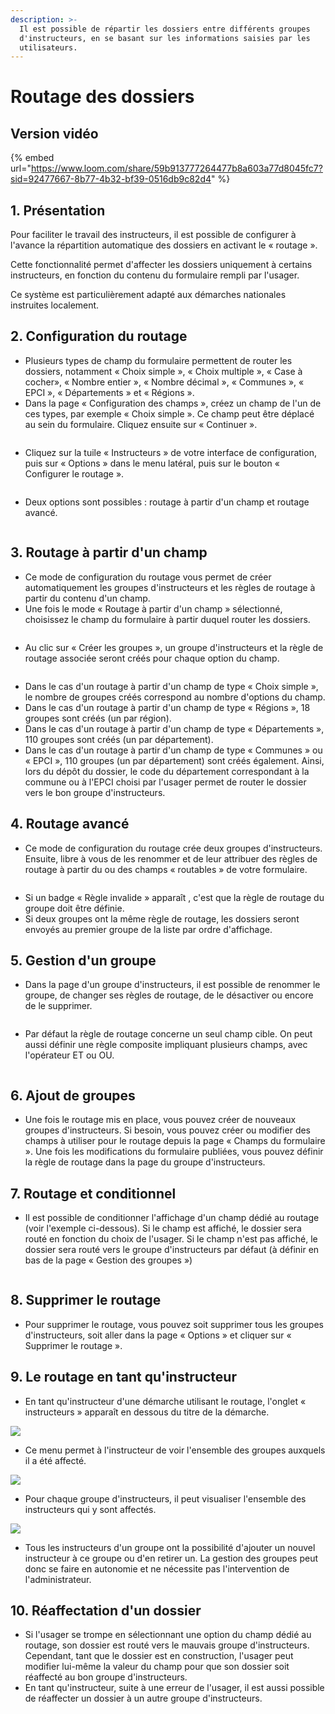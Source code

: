 ```yaml
---
description: >-
  Il est possible de répartir les dossiers entre différents groupes
  d'instructeurs, en se basant sur les informations saisies par les
  utilisateurs.
---
```


# Routage des dossiers

## Version vidéo

{% embed url="https://www.loom.com/share/59b913777264477b8a603a77d8045fc7?sid=92477667-8b77-4b32-bf39-0516db9c82d4" %}

## 1. **Présentation**&#x20;

Pour faciliter le travail des instructeurs, il est possible de configurer à l'avance la répartition automatique des dossiers en activant le « routage ».

Cette fonctionnalité permet d'affecter les dossiers uniquement à certains instructeurs, en fonction du contenu du formulaire rempli par l'usager.

Ce système est particulièrement adapté aux démarches nationales instruites localement.

## **2. Configuration du routage**&#x20;

* Plusieurs types de champ du formulaire permettent de router les dossiers, notamment « Choix simple », « Choix multiple », « Case à  cocher»,  « Nombre entier »,  « Nombre décimal », « Communes »,  « EPCI », « Départements » et « Régions ».
* Dans la page « Configuration des champs », créez un champ de l'un de ces types, par exemple « Choix simple ». Ce champ peut être déplacé au sein du formulaire. Cliquez ensuite sur « Continuer ».

<figure><img src="../.gitbook/assets/Screenshot from 2023-09-21 10-56-17.png" alt=""><figcaption></figcaption></figure>

* Cliquez sur la tuile « Instructeurs » de votre interface de configuration, puis sur « Options » dans le menu latéral, puis sur le bouton « Configurer le routage ».

<figure><img src="../.gitbook/assets/Screenshot from 2023-09-21 10-58-03.png" alt=""><figcaption></figcaption></figure>

* Deux options sont possibles : routage à partir d'un champ et routage avancé.

<figure><img src="../.gitbook/assets/Screenshot from 2023-09-21 10-58-32.png" alt=""><figcaption></figcaption></figure>

## **3.  Routage à partir d'un champ**

* Ce mode de configuration du routage vous permet de créer automatiquement les groupes d'instructeurs et les règles de routage à partir du contenu d'un champ.
* Une fois le mode « Routage à partir d'un champ » sélectionné, choisissez le champ du formulaire à partir duquel router les dossiers.

<figure><img src="../.gitbook/assets/Screenshot from 2023-09-21 10-59-13.png" alt=""><figcaption></figcaption></figure>

* Au clic sur « Créer les groupes », un groupe d'instructeurs et la règle de routage associée seront créés pour chaque option du champ.

<figure><img src="../.gitbook/assets/Screenshot from 2023-09-21 10-59-46.png" alt=""><figcaption></figcaption></figure>

* Dans le cas d'un routage à partir d'un champ de type  « Choix simple », le nombre de groupes créés correspond au nombre d'options du champ.
* Dans le cas d'un routage à partir d'un champ de type « Régions », 18 groupes sont créés (un par région).
* Dans le cas d'un routage à partir d'un champ de type « Départements », 110 groupes sont créés (un par département).
* Dans le cas d'un routage à partir d'un champ de type « Communes » ou « EPCI », 110 groupes (un par département) sont créés également. Ainsi, lors du dépôt du dossier, le code du département correspondant à la commune ou à l'EPCI choisi par l'usager permet de router le dossier vers le bon groupe d'instructeurs.

## 4. Routage avancé&#x20;

* Ce mode de configuration du routage crée deux groupes d'instructeurs. Ensuite, libre à vous de les renommer et de leur attribuer des règles de routage à partir du ou des champs « routables » de votre formulaire.

<figure><img src="../.gitbook/assets/Screenshot from 2023-09-21 11-00-49.png" alt=""><figcaption></figcaption></figure>

* Si un badge « Règle invalide » apparaît , c'est que la règle de routage du groupe doit être définie.
* Si deux groupes ont la même règle de routage, les dossiers seront envoyés au premier groupe de la liste par ordre d'affichage.

## 5. Gestion d'un groupe

* Dans la page d'un groupe d'instructeurs, il est possible de renommer le groupe, de changer ses règles de routage, de le désactiver ou encore de le supprimer.

<figure><img src="../.gitbook/assets/Screenshot from 2023-11-14 15-37-28.png" alt=""><figcaption></figcaption></figure>

* Par défaut la règle de routage concerne un seul champ cible. On peut aussi définir une règle composite impliquant plusieurs champs, avec l'opérateur ET ou OU.

<figure><img src="../.gitbook/assets/Screenshot from 2023-11-14 15-42-58.png" alt=""><figcaption></figcaption></figure>

## 6. Ajout de groupes

* Une fois le routage mis en place, vous pouvez créer de nouveaux groupes d'instructeurs. Si besoin, vous pouvez créer ou modifier des champs à utiliser pour le routage depuis la page « Champs du formulaire ». Une fois les modifications du formulaire publiées, vous pouvez définir la règle de routage dans la page du groupe d'instructeurs.&#x20;

## 7. Routage et conditionnel

* Il est possible de conditionner l'affichage d'un champ dédié au routage (voir l'exemple ci-dessous). Si le champ est affiché, le dossier sera routé en fonction du choix de l'usager. Si le champ n'est pas affiché, le dossier sera routé vers le groupe d'instructeurs par défaut (à définir en bas de la page « Gestion des groupes »)

<figure><img src="../.gitbook/assets/image.png" alt=""><figcaption></figcaption></figure>

## 8. Supprimer le routage

* Pour supprimer le routage, vous pouvez soit supprimer tous les groupes d'instructeurs, soit aller dans la page « Options » et cliquer sur « Supprimer le routage ».

## 9. Le routage en tant qu'instructeur&#x20;

* En tant qu'instructeur d'une démarche utilisant le routage, l'onglet « instructeurs » apparaît en dessous du titre de la démarche.

![](<../.gitbook/assets/Screenshot 2020-01-31 at 10.56.48.png>)

* Ce menu permet à l'instructeur de voir l'ensemble des groupes auxquels il a été affecté.&#x20;

![](<../.gitbook/assets/Screenshot 2020-01-31 at 11.28.49.png>)

* Pour chaque groupe d'instructeurs, il peut visualiser l'ensemble des instructeurs qui y sont affectés.

![](<../.gitbook/assets/Screenshot 2020-01-31 at 11.29.53.png>)

* Tous les instructeurs d'un groupe ont la possibilité d'ajouter un nouvel instructeur à ce groupe ou d'en retirer un. La gestion des groupes peut donc se faire en autonomie et ne nécessite pas l'intervention de l'administrateur.&#x20;

## 10. Réaffectation d'un dossier

* Si l'usager se trompe en sélectionnant une option du champ dédié au routage, son dossier est routé vers le mauvais groupe d'instructeurs. Cependant, tant que le dossier est en construction, l'usager peut modifier lui-même la valeur du champ pour que son dossier soit réaffecté au bon groupe d'instructeurs.
* En tant qu'instructeur, suite à une erreur de l'usager, il est aussi possible de réaffecter un dossier à un autre groupe d'instructeurs.&#x20;



<figure><img src="../.gitbook/assets/Screenshot from 2023-07-25 10-12-43.png" alt=""><figcaption></figcaption></figure>



